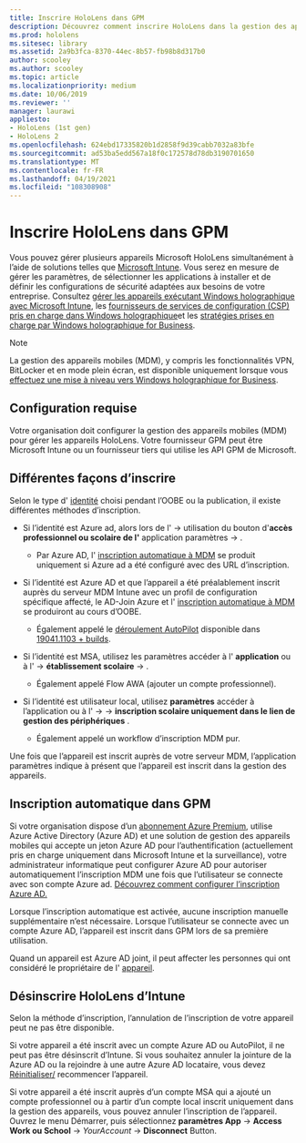 ```yaml
---
title: Inscrire HoloLens dans GPM
description: Découvrez comment inscrire HoloLens dans la gestion des appareils mobiles (MDM) pour faciliter la gestion de plusieurs appareils.
ms.prod: hololens
ms.sitesec: library
ms.assetid: 2a9b3fca-8370-44ec-8b57-fb98b8d317b0
author: scooley
ms.author: scooley
ms.topic: article
ms.localizationpriority: medium
ms.date: 10/06/2019
ms.reviewer: ''
manager: laurawi
appliesto:
- HoloLens (1st gen)
- HoloLens 2
ms.openlocfilehash: 624ebd17335820b1d2858f9d39cabb7032a83bfe
ms.sourcegitcommit: ad53ba5edd567a18f0c172578d78db3190701650
ms.translationtype: MT
ms.contentlocale: fr-FR
ms.lasthandoff: 04/19/2021
ms.locfileid: "108308908"
---
```

# <a name="enroll-hololens-in-mdm"></a>Inscrire HoloLens dans GPM

Vous pouvez gérer plusieurs appareils Microsoft HoloLens simultanément à l’aide de solutions telles que [Microsoft Intune](https://docs.microsoft.com/intune/windows-holographic-for-business). Vous serez en mesure de gérer les paramètres, de sélectionner les applications à installer et de définir les configurations de sécurité adaptées aux besoins de votre entreprise. Consultez [gérer les appareils exécutant Windows holographique avec Microsoft Intune](https://docs.microsoft.com/intune/windows-holographic-for-business), les [fournisseurs de services de configuration (CSP) pris en charge dans Windows holographique](https://msdn.microsoft.com/windows/hardware/commercialize/customize/mdm/configuration-service-provider-reference#hololens)et les [stratégies prises en charge par Windows holographique for Business](https://msdn.microsoft.com/windows/hardware/commercialize/customize/mdm/policy-configuration-service-provider#hololenspolicies).

> [!NOTE]
> La gestion des appareils mobiles (MDM), y compris les fonctionnalités VPN, BitLocker et en mode plein écran, est disponible uniquement lorsque vous [effectuez une mise à niveau vers Windows holographique for Business](hololens1-upgrade-enterprise.md).

## <a name="requirements"></a>Configuration requise

 Votre organisation doit configurer la gestion des appareils mobiles (MDM) pour gérer les appareils HoloLens. Votre fournisseur GPM peut être Microsoft Intune ou un fournisseur tiers qui utilise les API GPM de Microsoft.
 
## <a name="different-ways-to-enroll"></a>Différentes façons d’inscrire

Selon le type d' [identité](hololens-identity.md) choisi pendant l’OOBE ou la publication, il existe différentes méthodes d’inscription.

- Si l’identité est Azure ad, alors lors de l'   ->  utilisation du bouton d'**accès professionnel ou scolaire de l'** application paramètres  ->   .
    - Par Azure AD, l' [inscription automatique à MDM](hololens-enroll-mdm.md#auto-enrollment-in-mdm) se produit uniquement si Azure ad a été configuré avec des URL d’inscription.
     
- Si l’identité est Azure AD et que l’appareil a été préalablement inscrit auprès du serveur MDM Intune avec un profil de configuration spécifique affecté, le AD-Join Azure et l' [inscription automatique à MDM](hololens-enroll-mdm.md#auto-enrollment-in-mdm) se produiront au cours d’OOBE.
    - Également appelé le [déroulement AutoPilot](hololens2-autopilot.md) disponible dans [19041.1103 + builds](hololens-release-notes.md#windows-holographic-version-2004).
    

- Si l’identité est MSA, utilisez les paramètres accéder à l' **application** ou à l'  ->  **établissement scolaire**  ->   .
    - Également appelé Flow AWA (ajouter un compte professionnel).
- Si l’identité est utilisateur local, utilisez **paramètres** accéder à l’application ou à l'  ->    ->  **inscription scolaire uniquement dans le lien de gestion des périphériques** .
    - Également appelé un workflow d’inscription MDM pur.

Une fois que l’appareil est inscrit auprès de votre serveur MDM, l’application paramètres indique à présent que l’appareil est inscrit dans la gestion des appareils.

## <a name="auto-enrollment-in-mdm"></a>Inscription automatique dans GPM

Si votre organisation dispose d’un [abonnement Azure Premium](https://azure.microsoft.com/overview/), utilise Azure Active Directory (Azure AD) et une solution de gestion des appareils mobiles qui accepte un jeton Azure AD pour l’authentification (actuellement pris en charge uniquement dans Microsoft Intune et la surveillance), votre administrateur informatique peut configurer Azure AD pour autoriser automatiquement l’inscription MDM une fois que l’utilisateur se connecte avec son compte Azure ad. [Découvrez comment configurer l’inscription Azure AD.](https://docs.microsoft.com/mem/intune/enrollment/windows-enroll#enable-windows-10-automatic-enrollment)

Lorsque l’inscription automatique est activée, aucune inscription manuelle supplémentaire n’est nécessaire. Lorsque l’utilisateur se connecte avec un compte Azure AD, l’appareil est inscrit dans GPM lors de sa première utilisation.

Quand un appareil est Azure AD joint, il peut affecter les personnes qui ont considéré le propriétaire de l' [appareil](security-adminless-os.md#device-owner).

## <a name="unenroll-hololens-from-intune"></a>Désinscrire HoloLens d’Intune

Selon la méthode d’inscription, l’annulation de l’inscription de votre appareil peut ne pas être disponible.

Si votre appareil a été inscrit avec un compte Azure AD ou AutoPilot, il ne peut pas être désinscrit d’Intune. Si vous souhaitez annuler la jointure de la Azure AD ou la rejoindre à une autre Azure AD locataire, vous devez [Réinitialiser/](https://docs.microsoft.com/hololens/hololens-recovery#reset-the-device) recommencer l’appareil.

Si votre appareil a été inscrit auprès d’un compte MSA qui a ajouté un compte professionnel ou à partir d’un compte local inscrit uniquement dans la gestion des appareils, vous pouvez annuler l’inscription de l’appareil. Ouvrez le menu Démarrer, puis sélectionnez **paramètres App**  ->  **Access Work ou School**  ->  *YourAccount*  ->  **Disconnect** Button.